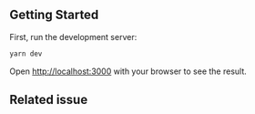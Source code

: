## Getting Started

First, run the development server:

```bash
yarn dev
```

Open [http://localhost:3000](http://localhost:3000) with your browser to see the result.

## Related issue


